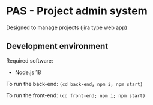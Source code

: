 # PAS - Project admin system

Designed to manage projects (jira type web app)

## Development environment

Required software:

- Node.js 18

To run the back-end: `(cd back-end; npm i; npm start)`

To run the front-end: `(cd front-end; npm i; npm start)`
